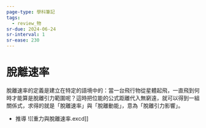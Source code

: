 ```yaml
---
page-type: 學科筆記
tags:
  - review_物
sr-due: 2024-06-24
sr-interval: 1
sr-ease: 230
---
```

# 脫離速率
脫離速率的定義是建立在特定的語境中的：當一台飛行物從星體起飛，一直飛到何時才能算是脫離引力範圍呢？這時把位能的公式距離代入無窮遠，就可以得到一組關係式，求得的就是「脫離速率」與「脫離動能」，意為「脫離引力影響」。

- 推導 ![[重力與脫離速率.excd]]